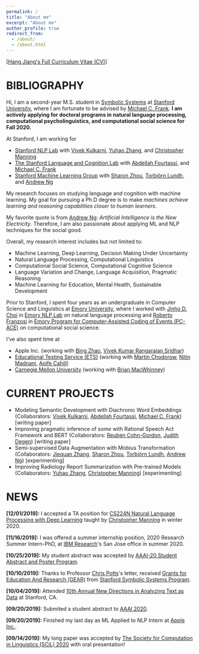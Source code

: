 ```yaml
---
permalink: /
title: "About me"
excerpt: "About me"
author_profile: true
redirect_from: 
  - /about/
  - /about.html
---
```


\[[Hang Jiang's Full Curriculum Vitae (CV)](https://hjian42.github.io/files/cv.pdf)\]

BIBLIOGRAPHY
======
Hi, I am a second-year M.S. student in [Symbolic Systems](https://symsys.stanford.edu/) at [Stanford University](https://www.stanford.edu/), where I am fortunate to be advised by [Michael C. Frank](https://web.stanford.edu/~mcfrank/). **I am actively applying for doctoral programs in natural language processing, computational psycholinguistics, and computational social science for Fall 2020.**

At Stanford, I am working for

*	[Stanford NLP Lab](https://nlp.stanford.edu/people/) with [Vivek Kulkarni](https://viveksck.github.io/), [Yuhao Zhang](http://yuhao.im/), and [Christopher Manning](https://nlp.stanford.edu/~manning/)
*	[The Stanford Language and Cognition Lab](http://langcog.stanford.edu/) with [Abdellah Fourtassi](https://sites.google.com/site/fourtassi/), and [Michael C. Frank](https://web.stanford.edu/~mcfrank/)
*	[Stanford Machine Learning Group](https://stanfordmlgroup.github.io/) with [Sharon Zhou](http://sharonzhou.me/), [Torbjörn Lundh](https://www.gu.se/english/about_the_university/staff/?languageId=100001&userId=xlundt), and [Andrew Ng](https://scholar.google.com/citations?user=mG4imMEAAAAJ&hl=en)

My research focuses on studying language and cognition with machine learning. My goal for pursuing a Ph.D degree is to make *machines achieve learning and reasoning capabilities closer to human learners*. 

My favorite quote is from [Andrew Ng](http://www.robotics.stanford.edu/~ang/contact.html): *Artificial Intelligence is the New Electricity*. Therefore, I am also passionate about applying ML and NLP techniques for the social good.

Overall, my research interest includes but not limited to:
*  Machine Learning, Deep Learning, Decision Making Under Uncertainty
*  Natural Language Processing, Computational Linguistics
*  Computational Social Science, Computational Cognitive Science
*  Language Variation and Change, Language Acquisition, Pragmatic Reasoning
*  Machine Learning for Education, Mental Health, Sustainable Development

Prior to Stanford, I spent four years as an undergraduate in Computer Science and Linguistics at [Emory University](http://www.emory.edu/home/index.html), where I worked with [Jinho D. Choi](http://www.mathcs.emory.edu/~choi/home.html) in [Emory NLP Lab](http://nlp.mathcs.emory.edu/home.html) on natural language processing and [Roberto Franzosi](https://scholar.google.com/citations?user=I5SYOqoAAAAJ&hl=en) in [Emory Program for Computer-Assisted Coding of Events (PC-ACE)](https://pc-ace.com/about/team/) on computational social science. 

I've also spent time at
* Apple Inc. (working with [Bing Zhao](https://www.cs.cmu.edu/~bzhao/), [Vivek Kumar Rangarajan Sridhar](https://scholar.google.com/citations?user=VfezouUAAAAJ&hl=en))
* [Educational Testing Service (ETS)](https://www.ets.org/) (working with [Martin Chodorow](https://scholar.google.com/citations?user=PuwfixYAAAAJ&hl=en), [Nitin Madnani](https://scholar.google.com/citations?hl=en&user=ow3PIFcAAAAJ), [Aoife Cahill](https://scholar.google.com/citations?hl=en&user=1a-TXfYAAAAJ))
* [Carnegie Mellon University](https://www.cmu.edu/) (working with [Brian MacWhinney](https://scholar.google.com/citations?user=V8EhIsIAAAAJ&hl=en))


CURRENT PROJECTS
======
* Modeling Semantic Development with Diachronic Word Embeddings (Collaborators: [Vivek Kulkarni](https://viveksck.github.io/), [Abdellah Fourtassi](https://sites.google.com/site/fourtassi/), [Michael C. Frank](https://web.stanford.edu/~mcfrank/)) [writing paper]
* Improving pragmatic inference of *some* with Rational Speech Act Framework and BERT (Collaborators: [Reuben Cohn-Gordon](https://reubencohngordon.com/), [Judith Degen](https://sites.google.com/site/judithdegen/)) [writing paper]
* Semi-supervised Data Augmentation with Mobius Transformation (Collaborators: [Jiequan Zhang](https://www.linkedin.com/in/jiequanzhang/), [Sharon Zhou](http://sharonzhou.me/), [Torbjörn Lundh](https://www.gu.se/english/about_the_university/staff/?languageId=100001&userId=xlundt), [Andrew Ng](https://scholar.google.com/citations?user=mG4imMEAAAAJ&hl=en)) [experimenting]
* Improving Radiology Report Summarization with Pre-trained Models (Collaborators: [Yuhao Zhang](http://yuhao.im/), [Christopher Manning](https://nlp.stanford.edu/~manning/)) [experimenting]



NEWS
======
**\[12/01/2019\]:** I accepted a TA position for [CS224N Natural Language Processing with Deep Learning](http://web.stanford.edu/class/cs224n/) taught by [Christopher Manning](https://nlp.stanford.edu/~manning/) in winter 2020.

**\[11/16/2019\]:** I was offered a summer internship position, 2020 Research Summer Intern-PhD, at [IBM Research](https://www.research.ibm.com/)'s San Jose office in summer 2020.

**\[10/25/2019\]:** My student abstract was accepted by [AAAI-20 Student Abstract and Poster Program](https://aaai.org/Conferences/AAAI-20/).

**\[10/10/2019\]:** Thanks to Professor [Chris Potts](https://web.stanford.edu/~cgpotts/)'s letter, received [Grants for Education And Research (GEAR)](https://symsys.stanford.edu/opportunitiesresearch/grants-education-and-research-gear) from [Stanford Symbolic Systems Program](https://symsys.stanford.edu/).

**\[10/04/2019\]:** Attended [10th Annual New Directions in Analyzing Text as Data](https://www.textasdata2019.net/) at Stanford, CA.

**\[09/20/2019\]:** Submited a student abstract to [AAAI 2020](https://aaai.org/Conferences/AAAI-20/). 

**\[09/20/2019\]:** Finished my last day as ML Applied to NLP Intern at [Apple Inc.](https://www.apple.com/). 

**\[09/14/2019\]:** My long paper was accepted by [The Society for Computation in Linguistics (SCiL) 2020](https://blogs.umass.edu/scil/call-for-papers-scil-2020/) with oral presentation!

